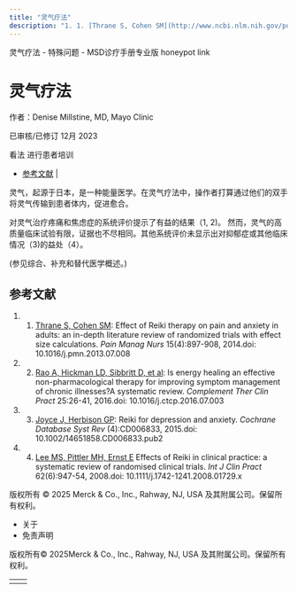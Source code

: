 ```yaml
---
title: "灵气疗法"
description: "1. 1. [Thrane S, Cohen SM](http://www.ncbi.nlm.nih.gov/pubmed/24582620): Effect of Reiki therapy on pain and anxiety in adults: an in-depth literature review of randomized trials with effect size calculations. _Pain Manag Nurs_ 15(4):897-908, 2014.doi: 10.1016/j.pmn.2013.07.008"
---
```


﻿灵气疗法 \- 特殊问题 \- MSD诊疗手册专业版 honeypot link

# 灵气疗法

作者：Denise Millstine, MD, Mayo Clinic

已审核/已修订 12月 2023

看法 进行患者培训

- [参考文献](#参考文献_v39504800_zh) \|

灵气，起源于日本，是一种能量医学。在灵气疗法中，操作者打算通过他们的双手将灵气传输到患者体内，促进愈合。

对灵气治疗疼痛和焦虑症的系统评价提示了有益的结果（1, 2)。 然而，灵气的高质量临床试验有限，证据也不尽相同。其他系统评价未显示出对抑郁症或其他临床情况（3)的益处（4）。

(参见综合、补充和替代医学概述。)

## 参考文献

1. 1. [Thrane S, Cohen SM](http://www.ncbi.nlm.nih.gov/pubmed/24582620): Effect of Reiki therapy on pain and anxiety in adults: an in-depth literature review of randomized trials with effect size calculations. _Pain Manag Nurs_ 15(4):897-908, 2014.doi: 10.1016/j.pmn.2013.07.008

2. 2. [Rao A, Hickman LD, Sibbritt D, et al](https://pubmed.ncbi.nlm.nih.gov/27863608/): Is energy healing an effective non-pharmacological therapy for improving symptom management of chronic illnesses?A systematic review. _Complement Ther Clin Pract_ 25:26-41, 2016.doi: 10.1016/j.ctcp.2016.07.003

3. 3. [Joyce J, Herbison GP](http://www.ncbi.nlm.nih.gov/pubmed/25835541): Reiki for depression and anxiety. _Cochrane Database Syst Rev_ (4):CD006833, 2015.doi: 10.1002/14651858.CD006833.pub2

4. 4. [Lee MS, Pittler MH, Ernst E](http://www.ncbi.nlm.nih.gov/pubmed/18410352) Effects of Reiki in clinical practice: a systematic review of randomised clinical trials. _Int J Clin Pract_ 62(6):947-54, 2008.doi: 10.1111/j.1742-1241.2008.01729.x




版权所有 © 2025
Merck & Co., Inc., Rahway, NJ, USA 及其附属公司。保留所有权利。

- 关于
- 免责声明

版权所有© 2025Merck & Co., Inc., Rahway, NJ, USA 及其附属公司。保留所有权利。

|     |     |
| --- | --- |
|  |  |